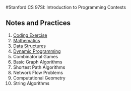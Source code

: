 #Stanford CS 97SI: Introduction to Programming Contests 

##  Notes and Practices

1. [Coding Exercise](../01_Coding_Exercise)
2. [Mathematics](../02_Mathematics)
3. [Data Structures](../03_Data_Structures)
4. [Dynamic Programming](../04_Dynamic_Programming)
5. Combinatorial Games
6. Basic Graph Algorithms
7. Shortest Path Algorithms
8. Network Flow Problems
9. Computational Geometry
10. String Algorithms